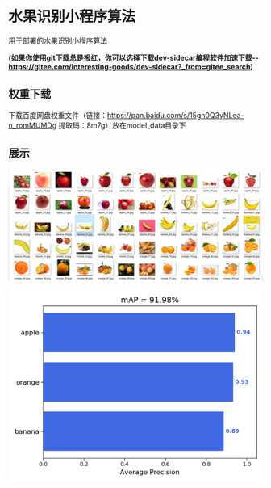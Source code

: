# 水果识别小程序算法
用于部署的水果识别小程序算法

**(如果你使用git下载总是报红，你可以选择下载dev-sidecar编程软件加速下载--https://gitee.com/interesting-goods/dev-sidecar?_from=gitee_search)**

## 权重下载
下载百度网盘权重文件（链接：https://pan.baidu.com/s/15gn0Q3yNLea-n_romMUMDg 提取码：8m7g）放在model_data目录下


## 展示
![test](model_data/测试集.jpg)

![map](model_data/mAP.png)
